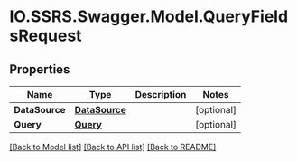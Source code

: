 # IO.SSRS.Swagger.Model.QueryFieldsRequest
## Properties

Name | Type | Description | Notes
------------ | ------------- | ------------- | -------------
**DataSource** | [**DataSource**](DataSource.md) |  | [optional] 
**Query** | [**Query**](Query.md) |  | [optional] 

[[Back to Model list]](../README.md#documentation-for-models) [[Back to API list]](../README.md#documentation-for-api-endpoints) [[Back to README]](../README.md)

